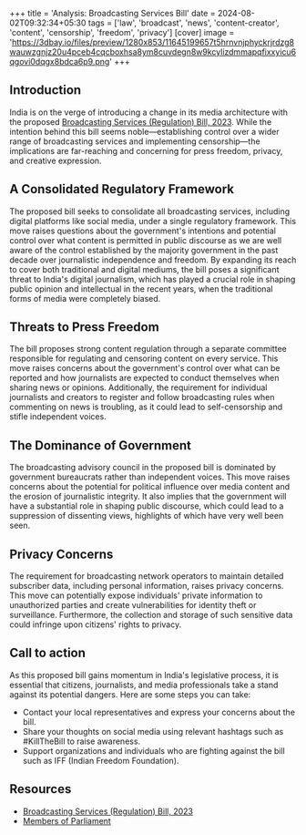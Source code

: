 +++
title = 'Analysis: Broadcasting Services Bill'
date = 2024-08-02T09:32:34+05:30
tags = ['law', 'broadcast', 'news', 'content-creator', 'content', 'censorship', 'freedom', 'privacy']
[cover]
image = 'https://3dbay.io/files/preview/1280x853/11645199657t5hrnvnjphyckrjrdzg8wauwzgnjz20u4pceb4cqcboxhsa8ym8cuvdegn8w9kcylizdmmapqfixxyicu6qgovi0dqgx8bdca6p9.png'
+++

## Introduction

India is on the verge of introducing a change in its media architecture with the proposed [Broadcasting Services (Regulation) Bill, 2023](https://en.wikipedia.org/wiki/Broadcasting_Services_(Regulation)_Bill,_2023). While the intention behind this bill seems noble—establishing control over a wider range of broadcasting services and implementing censorship—the implications are far-reaching and concerning for press freedom, privacy, and creative expression.

## A Consolidated Regulatory Framework

The proposed bill seeks to consolidate all broadcasting services, including digital platforms like social media, under a single regulatory framework. This move raises questions about the government's intentions and potential control over what content is permitted in public discourse as we are well aware of the control established by the majority government in the past decade over journalistic independence and freedom. By expanding its reach to cover both traditional and digital mediums, the bill poses a significant threat to India's digital journalism, which has played a crucial role in shaping public opinion and intellectual in the recent years, when the traditional forms of media were completely biased.

## Threats to Press Freedom

The bill proposes strong content regulation through a separate committee responsible for regulating and censoring content on every service. This move raises concerns about the government's control over what can be reported and how journalists are expected to conduct themselves when sharing news or opinions. Additionally, the requirement for individual journalists and creators to register and follow broadcasting rules when commenting on news is troubling, as it could lead to self-censorship and stifle independent voices.

## The Dominance of Government

The broadcasting advisory council in the proposed bill is dominated by government bureaucrats rather than independent voices. This move raises concerns about the potential for political influence over media content and the erosion of journalistic integrity. It also implies that the government will have a substantial role in shaping public discourse, which could lead to a suppression of dissenting views, highlights of which have very well been seen.

## Privacy Concerns

The requirement for broadcasting network operators to maintain detailed subscriber data, including personal information, raises privacy concerns. This move can potentially expose individuals' private information to unauthorized parties and create vulnerabilities for identity theft or surveillance. Furthermore, the collection and storage of such sensitive data could infringe upon citizens' rights to privacy.

## Call to action

As this proposed bill gains momentum in India's legislative process, it is essential that citizens, journalists, and media professionals take a stand against its potential dangers. Here are some steps you can take:

- Contact your local representatives and express your concerns about the bill.
- Share your thoughts on social media using relevant hashtags such as #KillTheBill to raise awareness.
- Support organizations and individuals who are fighting against the bill such as IFF (Indian Freedom Foundation).

## Resources

- [Broadcasting Services (Regulation) Bill, 2023](https://prsindia.org/files/parliamentry-announcement/2023-12-09/Draft_Broadcasting_Services_(Regulation)_Bill,_2023.pdf)
- [Members of Parliament](https://sansad.in/ls/members)